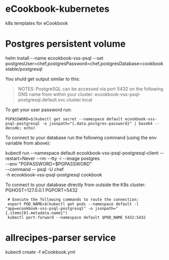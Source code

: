 # eCookbook-kubernetes
k8s templates for eCookbook

# Postgres persistent volume

 helm install --name ecookbook-vss-psql --set postgresUser=chef,postgresPassword=chef,postgresDatabase=cookbook stable/postgresql

 You shuld get output similar to this:
 
> NOTES:
PostgreSQL can be accessed via port 5432 on the following DNS name from within your cluster:
ecookbook-vss-psql-postgresql.default.svc.cluster.local

To get your user password run:

    PGPASSWORD=$(kubectl get secret --namespace default ecookbook-vss-psql-postgresql -o jsonpath="{.data.postgres-password}" | base64 --decode; echo)

To connect to your database run the following command (using the env variable from above):

   kubectl run --namespace default ecookbook-vss-psql-postgresql-client --restart=Never --rm --tty -i --image postgres \
   --env "PGPASSWORD=$PGPASSWORD" \
   --command -- psql -U chef \
   -h ecookbook-vss-psql-postgresql cookbook



To connect to your database directly from outside the K8s cluster:
     PGHOST=127.0.0.1
     PGPORT=5432

     # Execute the following commands to route the connection:
     export POD_NAME=$(kubectl get pods --namespace default -l "app=ecookbook-vss-psql-postgresql" -o jsonpath="{.items[0].metadata.name}")
     kubectl port-forward --namespace default $POD_NAME 5432:5432

# allrecipes-parser service

 kubectl create -f eCookbook.yml 
